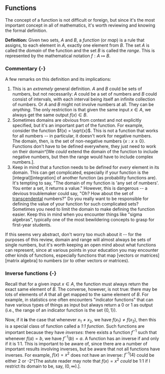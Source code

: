 ## Functions

The concept of a function is not difficult or foreign, but since it's the most important concept in all of mathematics, it's worth reviewing and knowing the formal definition.

**Definition:** Given two sets, $A$ and $B$, a *function* (or *map*) is a rule that assigns, to each element in $A$, exactly one element from $B$. The set $A$ is called the *domain* of the function and the set $B$ is called the *range*. This is represented by the mathematical notation $f: A \mapsto B$.

### Commentary {-}

A few remarks on this definition and its implications:

1. This is an *extremely* general definition. $A$ and $B$ could be sets of numbers, but not necessarily: $A$ could be a set of numbers and $B$ could consist of intervals, with each interval being itself an infinite collection of numbers. Or $A$ and $B$ might not involve numbers at all. They can be *anything*. The only restriction is that given the same input $x \in A$, we always get the same output $f(x) \in B$.
2. Sometimes domains are obvious from context and not explicitly specified, but it's an important part of the function. For example, consider the function $f(x) = \sqrt{x}$. This is not a function that works for all numbers -- in particular, it doesn't work for negative numbers. The domain, then, is the set of non-negative numbers $\{x:x \ge 0\}$. Functions don't have to be defined everywhere, they just need to work on their domain^[We *could* extend the domain of the function to include negative numbers, but then the range would have to include complex numbers.].
3. Keep in mind that a function needs to be defined for *every* element in its domain. This can get complicated, especially if your function is the [integral][integration] of another function (as probability functions are). It's tempting to say, "The domain of my function is 'any set of numbers'. You enter a set, it returns a value." However, this is dangerous -- a devious troublemaker could say, "Oh? How about the set of [transcendental](https://en.wikipedia.org/wiki/Transcendental_number) numbers?" Do you really want to be responsible for defining the value of your function for such complicated sets? Sometimes you need to limit the domain to make defining the function easier. Keep this in mind when you encounter things like "sigma algebras", typically one of the most bewildering concepts to grasp for first-year students.

If this seems very abstract, don't worry too much about it -- for the purposes of this review, domain and range will almost always be sets of single numbers, but it's worth keeping an open mind about what functions can represent, since at various points in your education you may encounter other kinds of functions, especially functions that map [vectors or matrices][matrix algebra] to numbers (or to other vectors or matrices).

### Inverse functions {-}

Recall that for a given input $x \in A$, the function must always return the exact same element of $B$. The converse, however, is not true: there may be lots of elements of $A$ that all get mapped to the same element of $B$. For example, in statistics one often encounters "indicator functions" that can have various types of things as input but always return a 0 or 1 as output (i.e., the range of an indicator function is the set $\{0,1\}$).

Now, if it **is** the case that whenever $x_1 \ne x_2$, we have $f(x_1) \ne f(x_2)$, then this is a special class of function called a *1:1 function*. Such functions are important because they have *inverses*: there exists a function $f^{-1}$ such that whenever $f(a)=b$, we have $f^{-1}(b)=a$. A function has an inverse if and only if it is 1:1. This is important to be aware of, since there are a number of important results involving inverses, but be aware that not all functions have inverses. For example, $f(x)=x^2$ does not have an inverse: $f^{-1}(4)$ could be either 2 or -2^[The astute reader may note that $f(x)=x^2$ *could* be 1:1 if I restrict its domain to be, say, $(0,\infty)$.].

